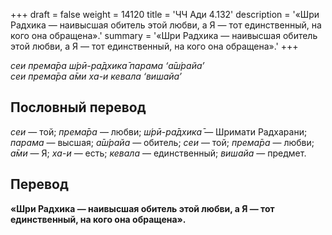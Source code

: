 +++
draft = false
weight = 14120
title = 'ЧЧ Ади 4.132'
description = '«Шри Радхика — наивысшая обитель этой любви, а Я — тот единственный, на кого она обращена».'
summary = '«Шри Радхика — наивысшая обитель этой любви, а Я — тот единственный, на кого она обращена».'
+++

_сеи према̄ра ш́рӣ-ра̄дхика̄ парама ‘а̄ш́райа’  
сеи према̄ра а̄ми ха-и кевала ‘вишайа’_

## Пословный перевод

_сеи_ — той; _према̄ра_ — любви; _ш́рӣ_\-_ра̄дхика̄_ — Шримати Радхарани; _парама_ — высшая; _а̄ш́райа_ — обитель; _сеи_ — той; _према̄ра_ — любви; _а̄ми_ — Я; _ха_\-_и_ — есть; _кевала_ — единственный; _вишайа_ — предмет.

## Перевод

**«Шри Радхика — наивысшая обитель этой любви, а Я — тот единственный, на кого она обращена».**
